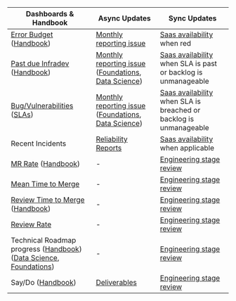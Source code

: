 | Dashboards & Handbook | Async Updates | Sync Updates |
|----------------|---------------|--------------|
| [Error Budget](https://dashboards.gitlab.net/dashboards?query=product:%20error%20budgets) ([Handbook](https://handbook.gitlab.com/handbook/engineering/error-budgets)) | [Monthly reporting issue](https://gitlab.com/gitlab-org/error-budget-reports/-/issues/?sort=created_date&state=opened&first_page_size=50) | [Saas availability](#meetings) when red |
| [Past due Infradev](https://10az.online.tableau.com/#/site/gitlab/views/DraftInfrastructureEmbeddedDashboard/InfrastructureEmbeddedDashboard?:iid=3) ([Handbook](https://handbook.gitlab.com/handbook/engineering/workflow/#infradev)) | [Monthly reporting issue](https://gitlab.com/gitlab-org/error-budget-reports/-/issues/?sort=created_date&state=opened&first_page_size=50) ([Foundations](https://gitlab.com/groups/gitlab-org/-/boards/9021521?label_name%5B%5D=devops%3A%3Afoundations&label_name%5B%5D=infradev), [Data Science](https://gitlab.com/groups/gitlab-org/-/boards/7520475?label_name%5B%5D=section%3A%3Adata-science&label_name%5B%5D=infradev)) | [Saas availability](#meetings) when SLA is past or backlog is unmanageable |
| [Bug/Vulnerabilities](https://10az.online.tableau.com/#/site/gitlab/views/TopEngineeringMetrics_16989570521080/TopEngineeringMetricsDashboard) ([SLAs](https://handbook.gitlab.com/handbook/security/product-security/vulnerability-management/sla/)) | [Monthly reporting issue](https://gitlab.com/gitlab-org/error-budget-reports/-/issues/?sort=created_date&state=opened&first_page_size=50) ([Foundations](https://gitlab.com/groups/gitlab-org/-/boards/9021521?label_name%5B%5D=devops%3A%3Afoundations&label_name%5B%5D=bug%3A%3Avulnerability), [Data Science](https://gitlab.com/groups/gitlab-org/-/boards/7520475?label_name%5B%5D=section%3A%3Adata-science&label_name%5B%5D=bug%3A%3Avulnerability)) | [Saas availability](#meetings) when SLA is breached or backlog is unmanageable |
| Recent Incidents | [Reliability Reports](https://gitlab.com/gitlab-com/gl-infra/reliability-reports/-/issues/?sort=created_date&state=opened&first_page_size=50) | [Saas availability](#meetings) when applicable |
| [MR Rate](https://10az.online.tableau.com/#/site/gitlab/views/DevelopmentEmbeddedDashboard_17017859046500/MergeRequestRates?:iid=1) ([Handbook](https://handbook.gitlab.com/handbook/engineering/development/performance-indicators/#mr-rate)) | - | [Engineering stage review](#meetings) |
| [Mean Time to Merge](https://10az.online.tableau.com/#/site/gitlab/views/MTTMAllMRs/MTTMDashboard?:iid=1) | - | [Engineering stage review](#meetings) |
| [Review Time to Merge](https://10az.online.tableau.com/#/site/gitlab/views/AverageReviewTime/ReviewStatsbyUser?:iid=1) ([Handbook](https://handbook.gitlab.com/handbook/engineering/development/performance-indicators/#review-time-to-merge-rttm)) | - | [Engineering stage review](#meetings) |
| [Review Rate](https://10az.online.tableau.com/#/site/gitlab/views/AverageReviewTime/ReviewStatsbyUser?:iid=1) | - | [Engineering stage review](#meetings) |
| Technical Roadmap progress ([Handbook](https://handbook.gitlab.com/handbook/engineering/#technical-roadmap-process)) ([Data Science](https://gitlab.com/groups/gitlab-org/-/boards/7520475?label_name\[\]=section%3A%3Adata-science&label_name\[\]=Technical%20Roadmap), [Foundations](https://gitlab.com/groups/gitlab-org/-/boards/9021521?label_name\[\]=devops%3A%3Afoundations&label_name\[\]=Technical%20Roadmap)) | - | [Engineering stage review](#meetings) |
| Say/Do ([Handbook](#saydo-ratio)) | [Deliverables](https://gitlab.com/groups/gitlab-org/-/boards/7704400?label_name\[\]=Deliverable) | [Engineering stage review](#meetings) |